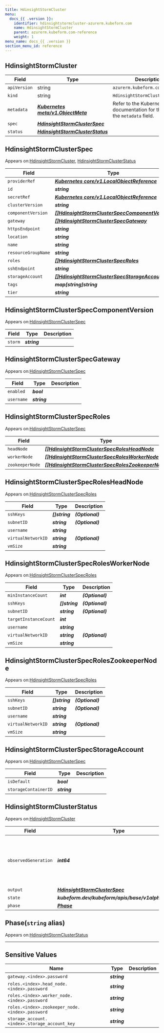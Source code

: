 ```yaml
---
title: HdinsightStormCluster
menu:
  docs_{{ .version }}:
    identifier: hdinsightstormcluster-azurerm.kubeform.com
    name: HdinsightStormCluster
    parent: azurerm.kubeform.com-reference
    weight: 1
menu_name: docs_{{ .version }}
section_menu_id: reference
---
```


## HdinsightStormCluster
| Field | Type | Description |
| ------ | ----- | ----------- |
| `apiVersion` | string | `azurerm.kubeform.com/v1alpha1` |
|    `kind` | string | `HdinsightStormCluster` |
| `metadata` | ***[Kubernetes meta/v1.ObjectMeta](https://kubernetes.io/docs/reference/generated/kubernetes-api/v1.13/#objectmeta-v1-meta)***|Refer to the Kubernetes API documentation for the fields of the `metadata` field.|
| `spec` | ***[HdinsightStormClusterSpec](#hdinsightstormclusterspec)***||
| `status` | ***[HdinsightStormClusterStatus](#hdinsightstormclusterstatus)***||
## HdinsightStormClusterSpec

Appears on:[HdinsightStormCluster](#hdinsightstormcluster), [HdinsightStormClusterStatus](#hdinsightstormclusterstatus)

| Field | Type | Description |
| ------ | ----- | ----------- |
| `providerRef` | ***[Kubernetes core/v1.LocalObjectReference](https://kubernetes.io/docs/reference/generated/kubernetes-api/v1.13/#localobjectreference-v1-core)***||
| `id` | ***string***||
| `secretRef` | ***[Kubernetes core/v1.LocalObjectReference](https://kubernetes.io/docs/reference/generated/kubernetes-api/v1.13/#localobjectreference-v1-core)***||
| `clusterVersion` | ***string***||
| `componentVersion` | ***[[]HdinsightStormClusterSpecComponentVersion](#hdinsightstormclusterspeccomponentversion)***||
| `gateway` | ***[[]HdinsightStormClusterSpecGateway](#hdinsightstormclusterspecgateway)***||
| `httpsEndpoint` | ***string***| ***(Optional)*** |
| `location` | ***string***||
| `name` | ***string***||
| `resourceGroupName` | ***string***||
| `roles` | ***[[]HdinsightStormClusterSpecRoles](#hdinsightstormclusterspecroles)***||
| `sshEndpoint` | ***string***| ***(Optional)*** |
| `storageAccount` | ***[[]HdinsightStormClusterSpecStorageAccount](#hdinsightstormclusterspecstorageaccount)***||
| `tags` | ***map[string]string***| ***(Optional)*** |
| `tier` | ***string***||
## HdinsightStormClusterSpecComponentVersion

Appears on:[HdinsightStormClusterSpec](#hdinsightstormclusterspec)

| Field | Type | Description |
| ------ | ----- | ----------- |
| `storm` | ***string***||
## HdinsightStormClusterSpecGateway

Appears on:[HdinsightStormClusterSpec](#hdinsightstormclusterspec)

| Field | Type | Description |
| ------ | ----- | ----------- |
| `enabled` | ***bool***||
| `username` | ***string***||
## HdinsightStormClusterSpecRoles

Appears on:[HdinsightStormClusterSpec](#hdinsightstormclusterspec)

| Field | Type | Description |
| ------ | ----- | ----------- |
| `headNode` | ***[[]HdinsightStormClusterSpecRolesHeadNode](#hdinsightstormclusterspecrolesheadnode)***||
| `workerNode` | ***[[]HdinsightStormClusterSpecRolesWorkerNode](#hdinsightstormclusterspecrolesworkernode)***||
| `zookeeperNode` | ***[[]HdinsightStormClusterSpecRolesZookeeperNode](#hdinsightstormclusterspecroleszookeepernode)***||
## HdinsightStormClusterSpecRolesHeadNode

Appears on:[HdinsightStormClusterSpecRoles](#hdinsightstormclusterspecroles)

| Field | Type | Description |
| ------ | ----- | ----------- |
| `sshKeys` | ***[]string***| ***(Optional)*** |
| `subnetID` | ***string***| ***(Optional)*** |
| `username` | ***string***||
| `virtualNetworkID` | ***string***| ***(Optional)*** |
| `vmSize` | ***string***||
## HdinsightStormClusterSpecRolesWorkerNode

Appears on:[HdinsightStormClusterSpecRoles](#hdinsightstormclusterspecroles)

| Field | Type | Description |
| ------ | ----- | ----------- |
| `minInstanceCount` | ***int***| ***(Optional)*** |
| `sshKeys` | ***[]string***| ***(Optional)*** |
| `subnetID` | ***string***| ***(Optional)*** |
| `targetInstanceCount` | ***int***||
| `username` | ***string***||
| `virtualNetworkID` | ***string***| ***(Optional)*** |
| `vmSize` | ***string***||
## HdinsightStormClusterSpecRolesZookeeperNode

Appears on:[HdinsightStormClusterSpecRoles](#hdinsightstormclusterspecroles)

| Field | Type | Description |
| ------ | ----- | ----------- |
| `sshKeys` | ***[]string***| ***(Optional)*** |
| `subnetID` | ***string***| ***(Optional)*** |
| `username` | ***string***||
| `virtualNetworkID` | ***string***| ***(Optional)*** |
| `vmSize` | ***string***||
## HdinsightStormClusterSpecStorageAccount

Appears on:[HdinsightStormClusterSpec](#hdinsightstormclusterspec)

| Field | Type | Description |
| ------ | ----- | ----------- |
| `isDefault` | ***bool***||
| `storageContainerID` | ***string***||
## HdinsightStormClusterStatus

Appears on:[HdinsightStormCluster](#hdinsightstormcluster)

| Field | Type | Description |
| ------ | ----- | ----------- |
| `observedGeneration` | ***int64***| ***(Optional)*** Resource generation, which is updated on mutation by the API Server.|
| `output` | ***[HdinsightStormClusterSpec](#hdinsightstormclusterspec)***| ***(Optional)*** |
| `state` | ***kubeform.dev/kubeform/apis/base/v1alpha1.State***| ***(Optional)*** |
| `phase` | ***[Phase](#phase)***| ***(Optional)*** |
## Phase(`string` alias)

Appears on:[HdinsightStormClusterStatus](#hdinsightstormclusterstatus)

---
## Sensitive Values
| Name | Type | Description |
|------|------|-------------|
| `gateway.<index>.password` | ***string*** ||
| `roles.<index>.head_node.<index>.password` | ***string*** ||
| `roles.<index>.worker_node.<index>.password` | ***string*** ||
| `roles.<index>.zookeeper_node.<index>.password` | ***string*** ||
| `storage_account.<index>.storage_account_key` | ***string*** ||
